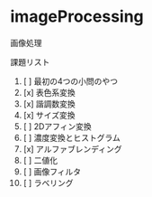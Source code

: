 # imageProcessing
画像処理

課題リスト
1. [ ] 最初の4つの小問のやつ
2. [x] 表色系変換
3. [x] 諧調数変換
4. [x] サイズ変換
5. [ ] 2Dアフィン変換
6. [ ] 濃度変換とヒストグラム
7. [x] アルファブレンディング
8. [ ] 二値化
9. [ ] 画像フィルタ
10. [ ] ラベリング

